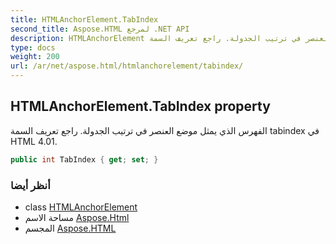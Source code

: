 ```yaml
---
title: HTMLAnchorElement.TabIndex
second_title: Aspose.HTML لمرجع .NET API
description: HTMLAnchorElement ملكية. الفهرس الذي يمثل موضع العنصر في ترتيب الجدولة. راجع تعريف السمة tabindex في HTML 4.01.
type: docs
weight: 200
url: /ar/net/aspose.html/htmlanchorelement/tabindex/
---
```

## HTMLAnchorElement.TabIndex property

الفهرس الذي يمثل موضع العنصر في ترتيب الجدولة. راجع تعريف السمة tabindex في HTML 4.01.

```csharp
public int TabIndex { get; set; }
```

### أنظر أيضا

* class [HTMLAnchorElement](../)
* مساحة الاسم [Aspose.Html](../../htmlanchorelement/)
* المجسم [Aspose.HTML](../../../)


